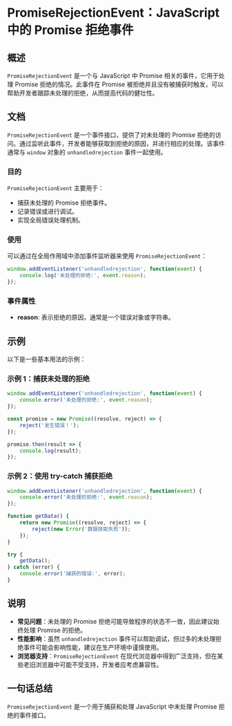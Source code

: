 <!--
Meta Description: # PromiseRejectionEvent：JavaScript 中的 Promise 拒绝事件 ## 概述 `PromiseRejectionEvent` 是一个与 JavaScript 中 Promise 相关的事件，它用于处理 Promise 拒绝的情况。此事件在 Promise 被拒绝并...
Meta Keywords: promise, promiserejectionevent, javascript, event, error
-->

# PromiseRejectionEvent：JavaScript 中的 Promise 拒绝事件

## 概述
`PromiseRejectionEvent` 是一个与 JavaScript 中 Promise 相关的事件，它用于处理 Promise 拒绝的情况。此事件在 Promise 被拒绝并且没有被捕获时触发，可以帮助开发者跟踪未处理的拒绝，从而提高代码的健壮性。

## 文档
`PromiseRejectionEvent` 是一个事件接口，提供了对未处理的 Promise 拒绝的访问。通过监听此事件，开发者能够获取到拒绝的原因，并进行相应的处理。该事件通常与 `window` 对象的 `unhandledrejection` 事件一起使用。

### 目的
`PromiseRejectionEvent` 主要用于：
- 捕获未处理的 Promise 拒绝事件。
- 记录错误或进行调试。
- 实现全局错误处理机制。

### 使用
可以通过在全局作用域中添加事件监听器来使用 `PromiseRejectionEvent`：

```javascript
window.addEventListener('unhandledrejection', function(event) {
    console.log('未处理的拒绝:', event.reason);
});
```

### 事件属性
- **reason**: 表示拒绝的原因，通常是一个错误对象或字符串。

## 示例
以下是一些基本用法的示例：

### 示例 1：捕获未处理的拒绝
```javascript
window.addEventListener('unhandledrejection', function(event) {
    console.error('未处理的拒绝:', event.reason);
});

const promise = new Promise((resolve, reject) => {
    reject('发生错误！');
});

promise.then(result => {
    console.log(result);
});
```

### 示例 2：使用 try-catch 捕获拒绝
```javascript
window.addEventListener('unhandledrejection', function(event) {
    console.error('未处理的拒绝:', event.reason);
});

function getData() {
    return new Promise((resolve, reject) => {
        reject(new Error('数据获取失败'));
    });
}

try {
    getData();
} catch (error) {
    console.error('捕获的错误:', error);
}
```

## 说明
- **常见问题**：未处理的 Promise 拒绝可能导致程序的状态不一致，因此建议始终处理 Promise 的拒绝。
- **性能影响**：虽然 `unhandledrejection` 事件可以帮助调试，但过多的未处理拒绝事件可能会影响性能，建议在生产环境中谨慎使用。
- **浏览器支持**：`PromiseRejectionEvent` 在现代浏览器中得到广泛支持，但在某些老旧浏览器中可能不受支持，开发者应考虑兼容性。

## 一句话总结
`PromiseRejectionEvent` 是一个用于捕获和处理 JavaScript 中未处理 Promise 拒绝的事件接口。